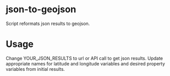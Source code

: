# json-to-geojson

Script reformats json results to geojson.

# Usage

Change YOUR_JSON_RESULTS to url or API call to get json results. Update appropriate names for latitude and longitude variables and desired property variables from initial results.